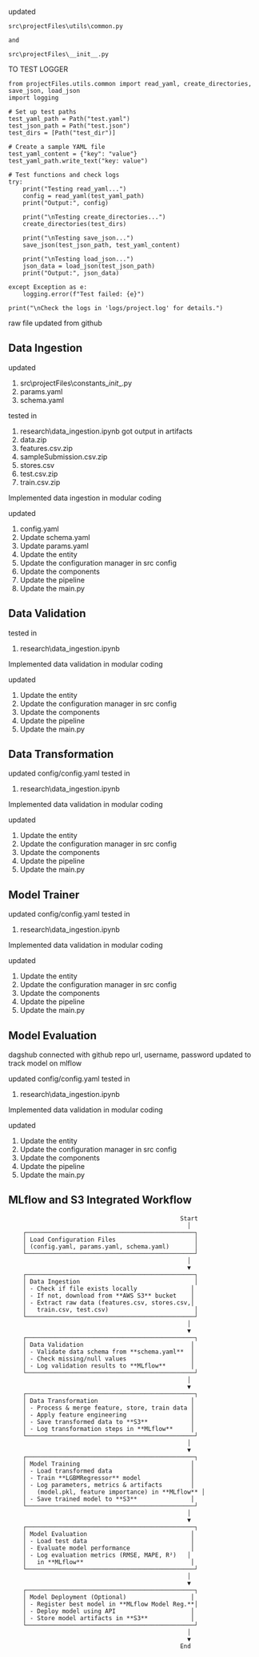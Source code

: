 updated
```
src\projectFiles\utils\common.py

and 

src\projectFiles\__init__.py
```


TO TEST LOGGER

```from pathlib import Path
from projectFiles.utils.common import read_yaml, create_directories, save_json, load_json
import logging

# Set up test paths
test_yaml_path = Path("test.yaml")
test_json_path = Path("test.json")
test_dirs = [Path("test_dir")]

# Create a sample YAML file
test_yaml_content = {"key": "value"}
test_yaml_path.write_text("key: value")

# Test functions and check logs
try:
    print("Testing read_yaml...")
    config = read_yaml(test_yaml_path)
    print("Output:", config)

    print("\nTesting create_directories...")
    create_directories(test_dirs)

    print("\nTesting save_json...")
    save_json(test_json_path, test_yaml_content)

    print("\nTesting load_json...")
    json_data = load_json(test_json_path)
    print("Output:", json_data)

except Exception as e:
    logging.error(f"Test failed: {e}")

print("\nCheck the logs in 'logs/project.log' for details.")
```

raw file updated from github

## Data Ingestion

updated 
1. src\projectFiles\constants\__init__.py
2. params.yaml
3. schema.yaml

tested in 
1. research\data_ingestion.ipynb
got output in artifacts
1. data.zip
2. features.csv.zip
3. sampleSubmission.csv.zip
4. stores.csv
5. test.csv.zip
6. train.csv.zip

Implemented data ingestion in modular coding

updated
1. config.yaml
2. Update schema.yaml
3. Update params.yaml
4. Update the entity
5. Update the configuration manager in src config
6. Update the components
7. Update the pipeline 
8. Update the main.py

## Data Validation

tested in 
1. research\data_ingestion.ipynb

Implemented data validation in modular coding

updated
1. Update the entity
2. Update the configuration manager in src config
3. Update the components
4. Update the pipeline 
5. Update the main.py

## Data Transformation

updated config/config.yaml 
tested in 
1. research\data_ingestion.ipynb

Implemented data validation in modular coding

updated
1. Update the entity
2. Update the configuration manager in src config
3. Update the components
4. Update the pipeline 
5. Update the main.py

## Model Trainer

updated config/config.yaml 
tested in 
1. research\data_ingestion.ipynb

Implemented data validation in modular coding

updated
1. Update the entity
2. Update the configuration manager in src config
3. Update the components
4. Update the pipeline 
5. Update the main.py

## Model Evaluation

dagshub connected with github repo
url, username, password updated
to track model on mlflow

updated config/config.yaml 
tested in 
1. research\data_ingestion.ipynb

Implemented data validation in modular coding

updated
1. Update the entity
2. Update the configuration manager in src config
3. Update the components
4. Update the pipeline 
5. Update the main.py

## MLflow and S3 Integrated Workflow

```plaintext
                                                Start
                                                  │
    ┌───────────────────────────────────────────────┐
    │ Load Configuration Files                      │
    │ (config.yaml, params.yaml, schema.yaml)       │
    └───────────────────────────────────────────────┘
                                                  │
                                                  ▼
    ┌───────────────────────────────────────────────┐
    │ Data Ingestion                                │
    │ - Check if file exists locally               │
    │ - If not, download from **AWS S3** bucket    │
    │ - Extract raw data (features.csv, stores.csv,│
    │   train.csv, test.csv)                        │
    └───────────────────────────────────────────────┘
                                                  │
                                                  ▼
    ┌───────────────────────────────────────────────┐
    │ Data Validation                              │
    │ - Validate data schema from **schema.yaml**  │
    │ - Check missing/null values                  │
    │ - Log validation results to **MLflow**       │
    └───────────────────────────────────────────────┘
                                                  │
                                                  ▼
    ┌───────────────────────────────────────────────┐
    │ Data Transformation                          │
    │ - Process & merge feature, store, train data │
    │ - Apply feature engineering                  │
    │ - Save transformed data to **S3**            │
    │ - Log transformation steps in **MLflow**     │
    └───────────────────────────────────────────────┘
                                                  │
                                                  ▼
    ┌───────────────────────────────────────────────┐
    │ Model Training                               │
    │ - Load transformed data                      │
    │ - Train **LGBMRegressor** model              │
    │ - Log parameters, metrics & artifacts        │
    │   (model.pkl, feature importance) in **MLflow** │
    │ - Save trained model to **S3**               │
    └───────────────────────────────────────────────┘
                                                  │
                                                  ▼
    ┌───────────────────────────────────────────────┐
    │ Model Evaluation                             │
    │ - Load test data                             │
    │ - Evaluate model performance                 │
    │ - Log evaluation metrics (RMSE, MAPE, R²)   │
    │   in **MLflow**                              │
    └───────────────────────────────────────────────┘
                                                  │
                                                  ▼
    ┌───────────────────────────────────────────────┐
    │ Model Deployment (Optional)                  │
    │ - Register best model in **MLflow Model Reg.**│
    │ - Deploy model using API                     │
    │ - Store model artifacts in **S3**            │
    └───────────────────────────────────────────────┘
                                                  │
                                                  ▼
                                                End
